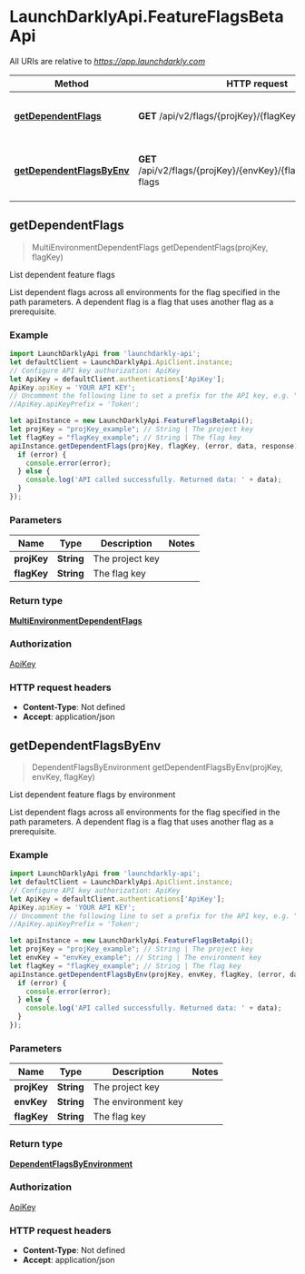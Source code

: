 # LaunchDarklyApi.FeatureFlagsBetaApi

All URIs are relative to *https://app.launchdarkly.com*

Method | HTTP request | Description
------------- | ------------- | -------------
[**getDependentFlags**](FeatureFlagsBetaApi.md#getDependentFlags) | **GET** /api/v2/flags/{projKey}/{flagKey}/dependent-flags | List dependent feature flags
[**getDependentFlagsByEnv**](FeatureFlagsBetaApi.md#getDependentFlagsByEnv) | **GET** /api/v2/flags/{projKey}/{envKey}/{flagKey}/dependent-flags | List dependent feature flags by environment



## getDependentFlags

> MultiEnvironmentDependentFlags getDependentFlags(projKey, flagKey)

List dependent feature flags

List dependent flags across all environments for the flag specified in the path parameters. A dependent flag is a flag that uses another flag as a prerequisite.

### Example

```javascript
import LaunchDarklyApi from 'launchdarkly-api';
let defaultClient = LaunchDarklyApi.ApiClient.instance;
// Configure API key authorization: ApiKey
let ApiKey = defaultClient.authentications['ApiKey'];
ApiKey.apiKey = 'YOUR API KEY';
// Uncomment the following line to set a prefix for the API key, e.g. "Token" (defaults to null)
//ApiKey.apiKeyPrefix = 'Token';

let apiInstance = new LaunchDarklyApi.FeatureFlagsBetaApi();
let projKey = "projKey_example"; // String | The project key
let flagKey = "flagKey_example"; // String | The flag key
apiInstance.getDependentFlags(projKey, flagKey, (error, data, response) => {
  if (error) {
    console.error(error);
  } else {
    console.log('API called successfully. Returned data: ' + data);
  }
});
```

### Parameters


Name | Type | Description  | Notes
------------- | ------------- | ------------- | -------------
 **projKey** | **String**| The project key | 
 **flagKey** | **String**| The flag key | 

### Return type

[**MultiEnvironmentDependentFlags**](MultiEnvironmentDependentFlags.md)

### Authorization

[ApiKey](../README.md#ApiKey)

### HTTP request headers

- **Content-Type**: Not defined
- **Accept**: application/json


## getDependentFlagsByEnv

> DependentFlagsByEnvironment getDependentFlagsByEnv(projKey, envKey, flagKey)

List dependent feature flags by environment

List dependent flags across all environments for the flag specified in the path parameters. A dependent flag is a flag that uses another flag as a prerequisite.

### Example

```javascript
import LaunchDarklyApi from 'launchdarkly-api';
let defaultClient = LaunchDarklyApi.ApiClient.instance;
// Configure API key authorization: ApiKey
let ApiKey = defaultClient.authentications['ApiKey'];
ApiKey.apiKey = 'YOUR API KEY';
// Uncomment the following line to set a prefix for the API key, e.g. "Token" (defaults to null)
//ApiKey.apiKeyPrefix = 'Token';

let apiInstance = new LaunchDarklyApi.FeatureFlagsBetaApi();
let projKey = "projKey_example"; // String | The project key
let envKey = "envKey_example"; // String | The environment key
let flagKey = "flagKey_example"; // String | The flag key
apiInstance.getDependentFlagsByEnv(projKey, envKey, flagKey, (error, data, response) => {
  if (error) {
    console.error(error);
  } else {
    console.log('API called successfully. Returned data: ' + data);
  }
});
```

### Parameters


Name | Type | Description  | Notes
------------- | ------------- | ------------- | -------------
 **projKey** | **String**| The project key | 
 **envKey** | **String**| The environment key | 
 **flagKey** | **String**| The flag key | 

### Return type

[**DependentFlagsByEnvironment**](DependentFlagsByEnvironment.md)

### Authorization

[ApiKey](../README.md#ApiKey)

### HTTP request headers

- **Content-Type**: Not defined
- **Accept**: application/json

